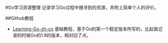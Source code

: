 #Go学习资源整理
记录学习Go过程中搜寻到的资源，并附上简单个人的评价。

##Github教程
- [Learning-Go-zh-cn][1] 基础教程，基于Go的第一个稳定版本所写的，比起我记录的时候Go的1.8的版本，相对旧了点。






[1]: https://github.com/mikespook/Learning-Go-zh-cn
